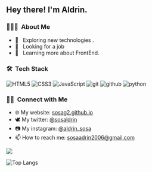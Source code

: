 <h2> Hey there! I'm Aldrin.</h2>

<h3> 👨🏻‍💻 &nbsp;About Me </h3>

- 🤔 &nbsp; Exploring new technologies .
- 💼 &nbsp; Looking for a job
- 🌱 &nbsp; Learning more about FrontEnd.

<h3> 🛠 &nbsp;Tech Stack</h3>

![HTML5](https://img.shields.io/badge/html%205-grey?style=for-the-badge&logo=html5&logoColor=white&labelColor=8E2DE2)
![CSS3](https://img.shields.io/badge/css%203-grey?style=for-the-badge&logo=css3&logoColor=white&labelColor=8E2DE2)
![JavaScript](https://img.shields.io/badge/-JavaScript-grey?style=for-the-badge&logo=javascript&logoColor=white&labelColor=8E2DE2)
![git](https://img.shields.io/badge/-git-grey?style=for-the-badge&logo=git&logoColor=white&labelColor=8E2DE2)
![github](https://img.shields.io/badge/-github-grey?style=for-the-badge&logo=github&logoColor=white&labelColor=8E2DE2)
![python](https://img.shields.io/badge/-python-grey?style=for-the-badge&logo=python&logoColor=white&labelColor=8E2DE2)
<br/>

<h3> 🤝🏻 &nbsp;Connect with Me </h3>

- 🌐 My website: <a href="https://sosag2.github.io/portfolio/" target="_blank">sosag2.github.io</a>
- 🕊️ My twitter: <a href="https://twitter.com/sosaldrin" target="_blank">@sosaldrin</a>
- 📷 My instagram: <a href="https://www.instagram.com/aldrin_sosa/?hl=es-la" target="_blank">@aldrin_sosa</a>
- 📫 How to reach me: <a href="mailto:sosaadrin2006@gmail.com">sosaadrin2006@gmail.com</a>

<img src="https://github-readme-stats.vercel.app/api?username=SosaG2&show_icons=true&theme=radical&title_color=8E2DE2&text_color=fff&icon_color=8E2DE2">

![Top Langs](https://github-readme-stats.vercel.app/api/top-langs/?username=SosaG2&theme=radical&title_color=8E2DE2&text_color=fff)

<!---
- 👋 Hi, I’m @SosaG2
- 👀 I’m interested in ...
- 🌱 I’m currently learning ...
- 💞️ I’m looking to collaborate on ...
- 📫 How to reach me https://sosag2.github.io/portfolio/ ...

SosaG2/SosaG2 is a ✨ special ✨ repository because its `README.md` (this file) appears on your GitHub profile.
You can click the Preview link to take a look at your changes.
--->
